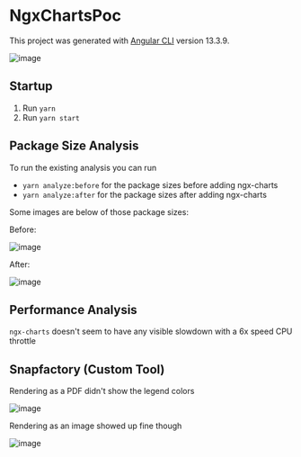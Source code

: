# NgxChartsPoc

This project was generated with [Angular CLI](https://github.com/angular/angular-cli) version 13.3.9.

![image](https://user-images.githubusercontent.com/17774559/186968937-efef95a1-8ba0-44c9-be69-4421b86ab8f8.png)

## Startup

1. Run `yarn`
2. Run `yarn start`

## Package Size Analysis

To run the existing analysis you can run

- `yarn analyze:before` for the package sizes before adding ngx-charts
- `yarn analyze:after` for the package sizes after adding ngx-charts

Some images are below of those package sizes:

Before:

![image](https://user-images.githubusercontent.com/17774559/186968834-43a2cb08-bf05-4f93-a079-21c5f8e8bd2f.png)

After:

![image](https://user-images.githubusercontent.com/17774559/186968894-72e7de34-f777-42e8-b99a-c1d477f60cc9.png)

## Performance Analysis

`ngx-charts` doesn't seem to have any visible slowdown with a 6x speed CPU throttle

## Snapfactory (Custom Tool)

Rendering as a PDF didn't show the legend colors

![image](https://user-images.githubusercontent.com/17774559/186990146-1ee198f7-ef83-4df4-9a29-2d81f912036e.png)

Rendering as an image showed up fine though

![image](https://user-images.githubusercontent.com/17774559/186990192-a749e99c-ff8a-43e0-b6c0-f62d96ed915b.png)
